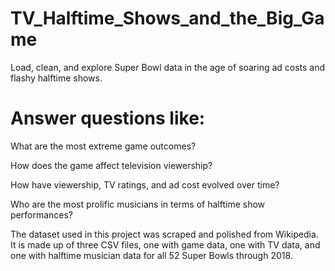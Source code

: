 # TV_Halftime_Shows_and_the_Big_Game
Load, clean, and explore Super Bowl data in the age of soaring ad costs and flashy halftime shows.

# Answer questions like:
What are the most extreme game outcomes?

How does the game affect television viewership?

How have viewership, TV ratings, and ad cost evolved over time?

Who are the most prolific musicians in terms of halftime show performances?


The dataset used in this project was scraped and polished from Wikipedia. It is made up of three CSV files, one with game data, one with TV data, and one with halftime musician data for all 52 Super Bowls through 2018.
